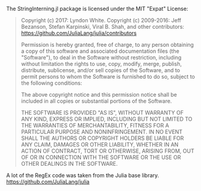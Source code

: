 The StringInterning.jl package is licensed under the MIT "Expat" License:

> Copyright (c) 2017: Lyndon White.
> Copyright (c) 2009-2016: Jeff Bezanson, Stefan Karpinski, Viral B. Shah, and other contributors: https://github.com/JuliaLang/julia/contributors
>
> Permission is hereby granted, free of charge, to any person obtaining a copy
> of this software and associated documentation files (the "Software"), to deal
> in the Software without restriction, including without limitation the rights
> to use, copy, modify, merge, publish, distribute, sublicense, and/or sell
> copies of the Software, and to permit persons to whom the Software is
> furnished to do so, subject to the following conditions:
>
> The above copyright notice and this permission notice shall be included in all
> copies or substantial portions of the Software.
>
> THE SOFTWARE IS PROVIDED "AS IS", WITHOUT WARRANTY OF ANY KIND, EXPRESS OR
> IMPLIED, INCLUDING BUT NOT LIMITED TO THE WARRANTIES OF MERCHANTABILITY,
> FITNESS FOR A PARTICULAR PURPOSE AND NONINFRINGEMENT. IN NO EVENT SHALL THE
> AUTHORS OR COPYRIGHT HOLDERS BE LIABLE FOR ANY CLAIM, DAMAGES OR OTHER
> LIABILITY, WHETHER IN AN ACTION OF CONTRACT, TORT OR OTHERWISE, ARISING FROM,
> OUT OF OR IN CONNECTION WITH THE SOFTWARE OR THE USE OR OTHER DEALINGS IN THE
> SOFTWARE.
>


A lot of the RegEx code was taken from the Julia base library.
https://github.com/JuliaLang/julia
